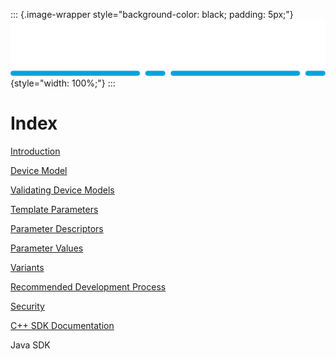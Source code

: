 ::: {.image-wrapper style="background-color: black; padding: 5px;"}
![Catena Logo](images/Catena%20Logo_PMS2191%20&%20White.png){style="width: 100%;"}
:::

# Index

[Introduction](Introduction.html)

[Device Model](DeviceModel.html)

[Validating Device Models](Validation.html)

[Template Parameters](Template.html)

[Parameter Descriptors](Params.html)

[Parameter Values](Value.html)

[Variants](Variants.html)

[Recommended Development Process](DevProcess.html)

[Security](Security.html)

[C++ SDK Documentation](doxygen/index.html)

Java SDK


